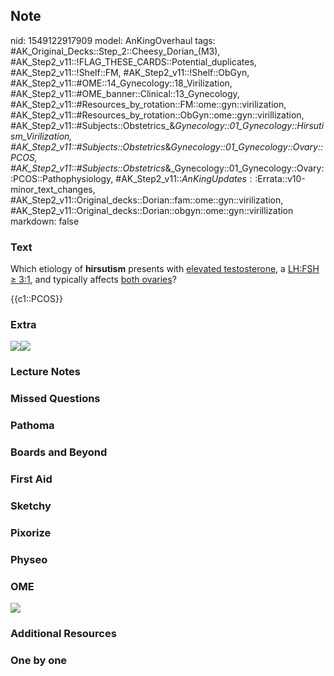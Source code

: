 ## Note
nid: 1549122917909
model: AnKingOverhaul
tags: #AK_Original_Decks::Step_2::Cheesy_Dorian_(M3), #AK_Step2_v11::!FLAG_THESE_CARDS::Potential_duplicates, #AK_Step2_v11::!Shelf::FM, #AK_Step2_v11::!Shelf::ObGyn, #AK_Step2_v11::#OME::14_Gynecology::18_Virilization, #AK_Step2_v11::#OME_banner::Clinical::13_Gynecology, #AK_Step2_v11::#Resources_by_rotation::FM::ome::gyn::virilization, #AK_Step2_v11::#Resources_by_rotation::ObGyn::ome::gyn::virillization, #AK_Step2_v11::#Subjects::Obstetrics_&_Gynecology::01_Gynecology::Hirsutism_Virilization, #AK_Step2_v11::#Subjects::Obstetrics_&_Gynecology::01_Gynecology::Ovary::PCOS, #AK_Step2_v11::#Subjects::Obstetrics_&_Gynecology::01_Gynecology::Ovary::PCOS::Pathophysiology, #AK_Step2_v11::$AnKingUpdates::$Errata::v10-minor_text_changes, #AK_Step2_v11::Original_decks::Dorian::fam::ome::gyn::virilization, #AK_Step2_v11::Original_decks::Dorian::obgyn::ome::gyn::virillization
markdown: false

### Text
Which etiology of <b>hirsutism</b> presents with <u>elevated
testosterone</u>, a <u>LH:FSH ≥ 3:1</u>, and typically affects
<u>both ovaries</u>?
<div>
  {{c1::PCOS}}
</div>

### Extra
<img src="paste-35854386987572.jpg"><img src=
"paste-86642375262209.jpg">

### Lecture Notes


### Missed Questions


### Pathoma


### Boards and Beyond


### First Aid


### Sketchy


### Pixorize


### Physeo


### OME
<div class="ome-widget">
  <a href=
  "https://onlinemeded.org/spa/gynecology?ref=anki"><img src=
  "_OME_AnkiFlashcards_Topic_2.png"></a>
</div>

### Additional Resources


### One by one

